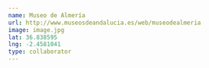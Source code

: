 ```yaml
---
name: Museo de Almería
url: http://www.museosdeandalucia.es/web/museodealmeria
image: image.jpg
lat: 36.838595
lng: -2.4581041
type: collaborator
---
```


